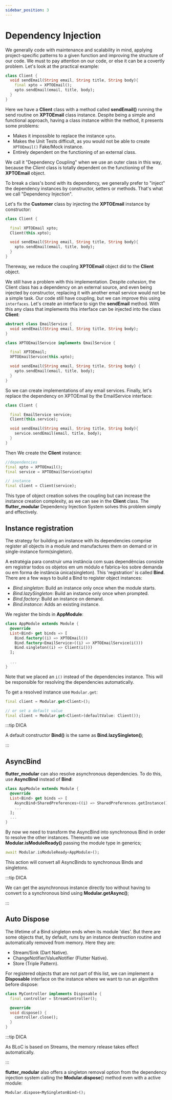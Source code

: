 ```yaml
---
sidebar_position: 3
---
```


# Dependency Injection

We generally code with maintenance and scalability in mind, applying project-specific patterns
to a given function and improving the structure of our code. We must to pay attention on our code, 
or else it can be a covertly problem. Let's look at the practical example:

```dart
class Client {
  void sendEmail(String email, String title, String body){
    final xpto = XPTOEmail();
    xpto.sendEmail(email, title, body);
  }
}
```

Here we have a **Client** class with a method called **sendEmail()** running the send routine on **XPTOEmail** class instance.
Despite being a simple and functional approach, having a class instance within the method, it presents some problems:

- Makes it impossible to replace the instance `xpto`.
- Makes the Unit Tests difficult, as you would not be able to create `XPTOEmail()` Fake/Mock instance.
- Entirely dependent on the functioning of an external class.

We call it "Dependency Coupling" when we use an outer class in this way, because the *Client* class
is totally dependent on the functioning of the **XPTOEmail** object.

To break a class's bond with its dependency, we generally prefer to "inject" the dependency instances by constructor, setters or methods. That's what we call "Dependency Injection".

Let's fix the **Customer** class by injecting the **XPTOEmail** instance by constructor:

```dart
class Client {

  final XPTOEmail xpto;
  Client(this.xpto);

  void sendEmail(String email, String title, String body){
    xpto.sendEmail(email, title, body);
  }
}
```
Thereway, we reduce the coupling **XPTOEmail** object did to the **Client** object.

We still have a problem with this implementation. Despite *cohesion*, the Client class has a dependency on an external source,
and even being injected by constructor, replacing it with another email service would not be a simple task.
Our code still have coupling, but we can improve this using `interfaces`. Let's create an interface
to sign the **sendEmail** method. With this any class that implements this interface can be injected into the class **Client**:

```dart
abstract class EmailService {
  void sendEmail(String email, String title, String body);
}

class XPTOEmailService implements EmailService {

  final XPTOEmail;
  XPTOEmailService(this.xpto);

  void sendEmail(String email, String title, String body) {
    xpto.sendEmail(email, title, body);
  }
}
```

So we can create implementations of any email services. Finally, let's replace the dependency on
XPTOEmail by the EmailService interface:

```dart
class Client {

  final EmailService service;
  Client(this.service);

  void sendEmail(String email, String title, String body){
    service.sendEmail(email, title, body);
  }
}
```

Then We create the **Client** instance:

```dart
//dependencies
final xpto = XPTOEmail();
final service = XPTOEmailService(xpto)

// instance
final client = Client(service);
```

This type of object creation solves the coupling but can increase the instance creation complexity, as we can see in the **Client** class. The **flutter_modular** Dependency Injection System solves this problem simply and effectively.

## Instance registration

The strategy for building an instance with its dependencies comprise register all objects in a module and
manufactures them on demand or in single-instance form(singleton).

A estratégia para construir uma instância com suas dependências consiste em registrar todos os objetos em um módulo e 
fabrica-los sobre demanda ou em forma de instância única(singleton). This 'registration' is called **Bind**.
There are a few ways to build a Bind to register object instances:

- *Bind.singleton*: Build an instance only once when the module starts.
- *Bind.lazySingleton*: Build an instance only once when prompted.
- *Bind.factory*: Build an instance on demand.
- *Bind.instance*: Adds an existing instance.

We register the binds in **AppModule**:

```dart
class AppModule extends Module {
  @override
  List<Bind> get binds => [
    Bind.factory((i) => XPTOEmail())
    Bind.factory<EmailService>((i) => XPTOEmailService(i()))
    Bind.singleton((i) => Client(i()))
  ];
  
  ...
}
```
Note that we placed an `i()` instead of the dependencies instance. This will be responsible for resolving the
dependencies automatically.

To get a resolved instance use `Modular.get`:

```dart
final client = Modular.get<Client>();

// or set a default value
final client = Modular.get<Client>(defaultValue: Client());
```

:::tip DICA

A default constructor **Bind()** is the same as **Bind.lazySingleton()**;

:::

## AsyncBind

**flutter_modular** can also resolve asynchronous dependencies. To do this, use **AsyncBind** instead of **Bind**:

```dart
class AppModule extends Module {
  @override
  List<Bind> get binds => [
    AsyncBind<SharedPreferences>((i) => SharedPreferences.getInstance()),
    ...
  ];
  ...
}
```

By now we need to transform the AsyncBind into synchronous Bind in order to resolve the other instances. Thereunto 
we use **Modular.isModuleReady()** passing the module type in generics;

```dart
await Modular.isModuleReady<AppModule>();
```
This action will convert all AsyncBinds to synchronous Binds and singletons.

:::tip DICA

We can get the asynchronous instance directly too without having to convert to a synchronous bind using
**Modular.getAsync()**;

:::

## Auto Dispose

The lifetime of a Bind singleton ends when its module 'dies'. But there are some objects that, by default, 
runs by an instance destruction routine and automatically removed from memory. Here they are:

- Stream/Sink (Dart Native).
- ChangeNotifier/ValueNotifier (Flutter Native).
- Store (Triple Pattern).

For registered objects that are not part of this list, we can implement a **Disposable** interface on the instance where we want to run an algorithm before dispose:

```dart
class MyController implements Disposable {
  final controller = StreamController();

  @override
  void dispose() {
    controller.close();
  }
}
```

:::tip DICA

As BLoC is based on Streams, the memory release takes effect automatically.

:::

**flutter_modular** also offers a singleton removal option from the dependency injection system 
calling the **Modular.dispose**() method even with a active module:

```dart
Modular.dispose<MySingletonBind>();
```